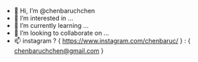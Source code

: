 - 👋 Hi, I’m @chenbaruchchen
- 👀 I’m interested in ...
- 🌱 I’m currently learning ...
- 💞️ I’m looking to collaborate on ...
- 📫 instagram ? { https://www.instagram.com/chenbaruc/ } : { chenbaruchchen@gmail.com }

<!---
chenbaruchchen/chenbaruchchen is a ✨ special ✨ repository because its `README.md` (this file) appears on your GitHub profile.
You can click the Preview link to take a look at your changes.
--->
